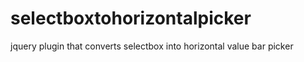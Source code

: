 # selectboxtohorizontalpicker
jquery plugin that converts selectbox into horizontal value bar picker
